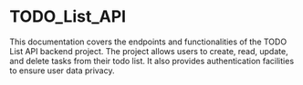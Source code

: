 # TODO_List_API
This documentation covers the endpoints and functionalities of the TODO List API backend project. The project allows users to create, read, update, and delete tasks from their todo list. It also provides authentication facilities to ensure user data privacy.
